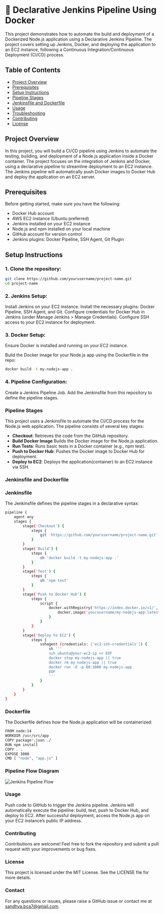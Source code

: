 
# 🚀 Declarative Jenkins Pipeline Using Docker

This project demonstrates how to automate the build and deployment of a Dockerized Node.js application using a Declarative Jenkins Pipeline. The project covers setting up Jenkins, Docker, and deploying the application to an EC2 instance, following a Continuous Integration/Continuous Deployment (CI/CD) process.

## Table of Contents

- [Project Overview](#project-overview)
- [Prerequisites](#prerequisites)
- [Setup Instructions](#setup-instructions)
- [Pipeline Stages](#pipeline-stages)
- [Jenkinsfile and Dockerfile](#jenkinsfile-and-dockerfile)
- [Usage](#usage)
- [Troubleshooting](#troubleshooting)
- [Contributing](#contributing)
- [License](#license)

## Project Overview

In this project, you will build a CI/CD pipeline using Jenkins to automate the testing, building, and deployment of a Node.js application inside a Docker container. The project focuses on the integration of Jenkins and Docker, using a declarative pipeline to streamline deployment to an EC2 instance. The Jenkins pipeline will automatically push Docker images to Docker Hub and deploy the application on an EC2 server.

## Prerequisites

Before getting started, make sure you have the following:

- Docker Hub account
- AWS EC2 instance (Ubuntu preferred)
- Jenkins installed on your EC2 instance
- Node.js and npm installed on your local machine
- GitHub account for version control
- Jenkins plugins: Docker Pipeline, SSH Agent, Git Plugin

## Setup Instructions

### 1. Clone the repository:

```bash
git clone https://github.com/yourusername/project-name.git
cd project-name
```

### 2. Jenkins Setup:

Install Jenkins on your EC2 instance.
Install the necessary plugins: Docker Pipeline, SSH Agent, and Git.
Configure credentials for Docker Hub in Jenkins (under Manage Jenkins > Manage Credentials).
Configure SSH access to your EC2 instance for deployment.

### 3. Docker Setup:
   
Ensure Docker is installed and running on your EC2 instance.

Build the Docker image for your Node.js app using the Dockerfile in the repo:

```bash
docker build -t my-nodejs-app .
```
### 4. Pipeline Configuration:

Create a Jenkins Pipeline Job.
Add the Jenkinsfile from this repository to define the pipeline stages.

### Pipeline Stages

This project uses a Jenkinsfile to automate the CI/CD process for the Node.js web application. The pipeline consists of several key stages:

- **Checkout**: Retrieves the code from the GitHub repository.
- **Build Docker Image** Builds the Docker image for the Node.js application.
- **Run Tests**: Runs basic tests in a Docker container (e.g., npm test).
- **Push to Docker Hub**: Pushes the Docker image to Docker Hub for deployment.
- **Deploy to EC2**: Deploys the application(container) to an EC2 instance via SSH.

### Jenkinsfile and Dockerfile

### Jenkinsfile

The Jenkinsfile defines the pipeline stages in a declarative syntax:

```bash
pipeline {
    agent any
    stages {
        stage('Checkout') {
            steps {
                git 'https://github.com/yourusername/project-name.git'
            }
        }
        stage('Build') {
            steps {
                sh 'docker build -t my-nodejs-app .'
            }
        }
        stage('Test') {
            steps {
                sh 'npm test'
            }
        }
        stage('Push to Docker Hub') {
            steps {
                script {
                    docker.withRegistry('https://index.docker.io/v1/', 'dockerhub-credentials') {
                        docker.image('yourusername/my-nodejs-app:latest').push()
                    }
                }
            }
        }
        stage('Deploy to EC2') {
            steps {
                sshagent (credentials: ['ec2-ssh-credentials']) {
                    sh '''
                    ssh ubuntu@your-ec2-ip << EOF
                    docker stop my-nodejs-app || true
                    docker rm my-nodejs-app || true
                    docker run -d -p 80:3000 my-nodejs-app
                    EOF
                    '''
                }
            }
        }
    }
}
```

### Dockerfile

The Dockerfile defines how the Node.js application will be containerized:

```bash
FROM node:14
WORKDIR /usr/src/app
COPY package*.json ./
RUN npm install
COPY . .
EXPOSE 3000
CMD [ "node", "app.js" ]
```

### Pipeline Flow Diagram

![Jenkins Pipeline Flow](C:\Users\sandh\Downloads/1725452072359.gif) <!-- Adjust the path accordingly -->

### Usage

Push code to GitHub to trigger the Jenkins pipeline.
Jenkins will automatically execute the pipeline: build, test, push to Docker Hub, and deploy to EC2.
After successful deployment, access the Node.js app on your EC2 instance’s public IP address.

### Contributing
Contributions are welcome! Feel free to fork the repository and submit a pull request with your improvements or bug fixes.

### License
This project is licensed under the MIT License. See the LICENSE file for more details.

### Contact
For any questions or issues, please raise a GitHub issue or contact me at sandhya.bca7@gmail.com.
